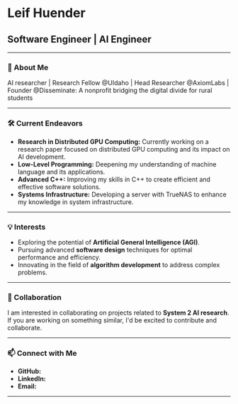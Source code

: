 # Leif Huender
## Software Engineer | AI Engineer

---

### 🤖 About Me
AI researcher | Research Fellow @UIdaho | Head Researcher @AxiomLabs | Founder @Disseminate: A nonprofit bridging the digital divide for rural students 

---

### 🛠️ Current Endeavors
- **Research in Distributed GPU Computing:** Currently working on a research paper focused on distributed GPU computing and its impact on AI development.
- **Low-Level Programming:** Deepening my understanding of machine language and its applications.
- **Advanced C++:** Improving my skills in C++ to create efficient and effective software solutions.
- **Systems Infrastructure:** Developing a server with TrueNAS to enhance my knowledge in system infrastructure.

---

### 💡 Interests
- Exploring the potential of **Artificial General Intelligence (AGI)**.
- Pursuing advanced **software design** techniques for optimal performance and efficiency.
- Innovating in the field of **algorithm development** to address complex problems.

---

### 👥 Collaboration
I am interested in collaborating on projects related to **System 2 AI research**. If you are working on something similar, I'd be excited to contribute and collaborate.

---

### 📫 Connect with Me
- **GitHub:**
- **LinkedIn:** 
- **Email:**

---
